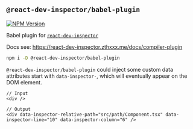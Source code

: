## `@react-dev-inspector/babel-plugin`

<a href="https://www.npmjs.com/package/@react-dev-inspector/babel-plugin" target="_blank" rel="noopener noreferrer"><img src="https://badgen.net/npm/v/@react-dev-inspector/babel-plugin" alt="NPM Version" /></a>

Babel plugin for [`react-dev-inspector`](https://www.npmjs.com/package/react-dev-inspector)

Docs see: https://react-dev-inspector.zthxxx.me/docs/compiler-plugin


```bash npm2yarn
npm i -D @react-dev-inspector/babel-plugin
```

`@react-dev-inspector/babel-plugin` could inject some custom data attributes start with `data-inspector-`,
which will eventually appear on the DOM element.


```tsx
// Input
<div />

// Output
<div data-inspector-relative-path="src/path/Component.tsx" data-inspector-line="10" data-inspector-column="6" />
```
